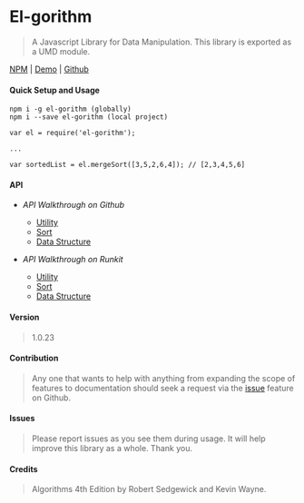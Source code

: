 # El-gorithm 
>   A Javascript Library for Data Manipulation.
    This library is exported as a UMD module.

[NPM](https://www.npmjs.com/package/el-gorithm) | [Demo](https://npm.runkit.com/el-gorithm) | [Github](https://github.com/koficodedat/el-gorithm)

#### Quick Setup and Usage
    npm i -g el-gorithm (globally)
    npm i --save el-gorithm (local project)
    
    var el = require('el-gorithm');
    
    ...
    
    var sortedList = el.mergeSort([3,5,2,6,4]); // [2,3,4,5,6]

#### API
- _API Walkthrough on Github_
    - [Utility](./doc/utility.md)
    - [Sort](./doc/sort.md)
    - [Data Structure](./doc/data-structure.md)

- _API Walkthrough on Runkit_
   - [Utility](https://npm.runkit.com/el-gorithm/doc/utility.md)
   - [Sort](https://npm.runkit.com/el-gorithm/doc/sort.md)
   - [Data Structure](https://npm.runkit.com/el-gorithm/doc/data-structure.md)
    
#### Version
>    1.0.23
    
#### Contribution
>   Any one that wants to help with anything 
    from expanding the scope of features to documentation 
    should seek a request via the [issue](https://github.com/koficodedat/el-gorithm/issues) feature on Github.
    
#### Issues
>   Please report issues as you see them during usage. It will help improve this library as a whole.
    Thank you.
    
#### Credits
>   Algorithms 4th Edition by Robert Sedgewick and Kevin Wayne.
